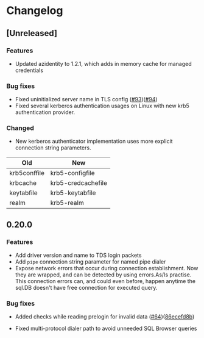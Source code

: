 # Changelog

## [Unreleased]

### Features

* Updated azidentity to 1.2.1, which adds in memory cache for managed credentials

### Bug fixes

* Fixed uninitialized server name in TLS config ([#93](https://github.com/microsoft/go-mssqldb/issues/93))([#94](https://github.com/microsoft/go-mssqldb/pull/94))
* Fixed several kerberos authentication usages on Linux with new krb5 authentication provider. 

### Changed

* New kerberos authenticator implementation uses more explicit connection string parameters.

| Old          | New                |
|--------------|--------------------|
| krb5conffile | krb5-configfile    |
| krbcache     | krb5-credcachefile |
| keytabfile   | krb5-keytabfile    |
| realm        | krb5-realm         |

## 0.20.0

### Features

* Add driver version and name to TDS login packets
* Add `pipe` connection string parameter for named pipe dialer
* Expose network errors that occur during connection establishment. Now they are
wrapped, and can be detected by using errors.As/Is practise. This connection
errors can, and could even before, happen anytime the sql.DB doesn't have free
connection for executed query.

### Bug fixes

* Added checks while reading prelogin for invalid data ([#64](https://github.com/microsoft/go-mssqldb/issues/64))([86ecefd8b](https://github.com/microsoft/go-mssqldb/commit/86ecefd8b57683aeb5ad9328066ee73fbccd62f5))

* Fixed multi-protocol dialer path to avoid unneeded SQL Browser queries

